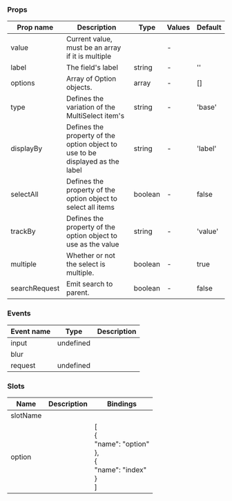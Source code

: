### Props

| Prop name     | Description                                                                      | Type    | Values | Default |
| ------------- | -------------------------------------------------------------------------------- | ------- | ------ | ------- |
| value         | Current value, must be an array if it is multiple                                |         | -      |         |
| label         | The field's label                                                                | string  | -      | ''      |
| options       | Array of Option objects.                                                         | array   | -      | []      |
| type          | Defines the variation of the MultiSelect item's                                  | string  | -      | 'base'  |
| displayBy     | Defines the property of the option object to use to be<br>displayed as the label | string  | -      | 'label' |
| selectAll     | Defines the property of the option object to select all items                    | boolean | -      | false   |
| trackBy       | Defines the property of the option object to use as the value                    | string  | -      | 'value' |
| multiple      | Whether or not the select is multiple.                                           | boolean | -      | true    |
| searchRequest | Emit search to parent.                                                           | boolean | -      | false   |

### Events

| Event name | Type      | Description |
| ---------- | --------- | ----------- |
| input      | undefined |
| blur       |           |
| request    | undefined |

### Slots

| Name     | Description | Bindings                                                                 |
| -------- | ----------- | ------------------------------------------------------------------------ |
| slotName |             |                                                                          |
| option   |             | [<br> {<br> "name": "option"<br> },<br> {<br> "name": "index"<br> }<br>] |
